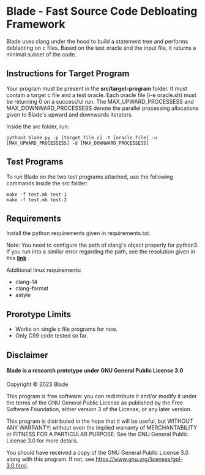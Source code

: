 # Blade - Fast Source Code Debloating Framework

Blade uses clang under the hood to build a statement tree and performs deblaoting on c files. Based on the test oracle and the input file, it returns a minimal subset of the code.


## Instructions for Target Program

Your program must be present in the **src/target-program** folder. It must contain a target c file and a test oracle. Each oracle file (i-e oracle.sh) must be returning 0 on a successful run. The MAX_UPWARD_PROCESSESS and MAX_DOWNWARD_PROCESSESS denote the parallel processing allocations given to Blade's upward and downwards iterators.

Inside the *src* folder, run:

    python3 blade.py -p [target_file.c] -t [oracle_file] -u [MAX_UPWARD_PROCESSESS] -d [MAX_DOWNWARD_PROCESSESS]

## Test Programs

To run Blade on the two test programs attached, use the following commands
 inside the *src* folder:

    make -f test.mk test-1
    make -f test.mk test-2

## Requirements
Install the python requirements given in requirements.txt. 

Note: You need to configure the path of clang's object properly for python3. If you run into a similar error regarding the path, see the resolution given in this <a href="https://github.com/mapbox/cncc/issues/6">**link**</a> .
 

Additional linux requirements:

- clang-14
- clang-format
- astyle
## Prorotype Limits
- Works on single c file programs for now.
- Only C99 code tested so far.

## Disclaimer

#### Blade is a research prototype under GNU General Public License 3.0

Copyright © 2023 Blade

This program is free software: you can redistribute it and/or modify it
under the terms of the GNU General Public License as published by the
Free Software Foundation, either version 3 of the License, or any later
version.

This program is distributed in the hope that it will be useful, but
WITHOUT ANY WARRANTY; without even the implied warranty of
MERCHANTABILITY or FITNESS FOR A PARTICULAR PURPOSE. See the GNU General
Public License 3.0 for more details.

You should have received a copy of the GNU General Public License 3.0
along with this program. If not, see
<https://www.gnu.org/licenses/gpl-3.0.html>.
